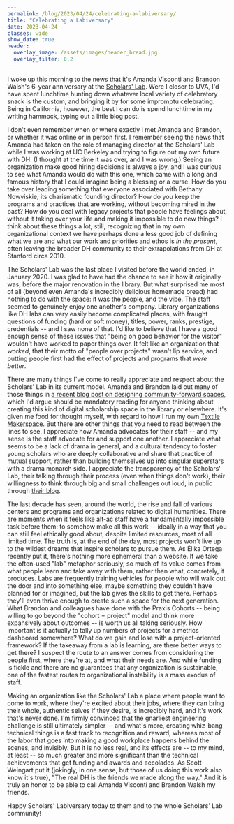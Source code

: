```yaml
---
permalink: /blog/2023/04/24/celebrating-a-labiversary/
title: "Celebrating a Labiversary"
date: 2023-04-24
classes: wide
show_date: true
header:
  overlay_image: /assets/images/header_bread.jpg
  overlay_filter: 0.2
---
```


I woke up this morning to the news that it's Amanda Visconti and Brandon Walsh's 6-year anniversary at the [Scholars' Lab](https://scholarslab.lib.virginia.edu/). Were I closer to UVA, I'd have spent lunchtime hunting down whatever local variety of celebratory snack is the custom, and bringing it by for some impromptu celebrating. Being in California, however, the best I can do is spend lunchtime in my writing hammock, typing out a little blog post.

I don't even remember when or where exactly I met Amanda and Brandon, or whether it was online or in person first. I remember seeing the news that Amanda had taken on the role of managing director at the Scholars' Lab while I was working at UC Berkeley and trying to figure out my own future with DH. (I thought at the time it was over, and I was wrong.) Seeing an organization make good hiring decisions is always a joy, and I was curious to see what Amanda would do with this one, which came with a long and famous history that I could imagine being a blessing or a curse. How do you take over leading something that everyone associated with Bethany Nowviskie, its charismatic founding director? How do you keep the programs and practices that are working, without becoming mired in the past? How do you deal with legacy projects that people have feelings about, without it taking over your life and making it impossible to do new things? I think about these things a lot, still, recognizing that in my own organizational context we have perhaps done a less good job of defining what we are and what our work and priorities and ethos is *in the present*, often leaving the broader DH community to their extrapolations from DH at Stanford circa 2010.

The Scholars' Lab was the last place I visited before the world ended, in January 2020. I was glad to have had the chance to see it how it originally was, before the major renovation in the library. But what surprised me most of all (beyond even Amanda's incredibly delicious homemade bread) had nothing to do with the space: it was the people, and the vibe. The staff seemed to genuinely enjoy one another's company. Library organizations like DH labs can very easily become complicated places, with fraught questions of funding (hard or soft money), titles, power, ranks, prestige, credentials -- and I saw none of that. I'd like to believe that I have a good enough sense of these issues that "being on good behavior for the visitor" wouldn't have worked to paper things over. It felt like an organization that *worked*, that their motto of "people over projects" wasn't lip service, and putting people first had the effect of projects and programs that *were better*.

There are many things I've come to really appreciate and respect about the Scholars' Lab in its current model. Amanda and Brandon laid out many of those things in [a recent blog post on designing community-forward spaces](https://scholarslab.lib.virginia.edu/blog/lessons-from-the-lab-designing-community-forward-spaces/), which I'd argue should be mandatory reading for anyone thinking about creating this kind of digital scholarship space in the library or elsewhere. It's given me food for thought myself, with regard to how I run my own [Textile Makerspace](https://textilemakerspace.stanford.edu). But there are other things that you need to read between the lines to see. I appreciate how Amanda advocates for their staff -- and my sense is the staff advocate for and support one another. I appreciate what seems to be a lack of drama in general, and a cultural tendency to foster young scholars who are deeply collaborative and share that practice of mutual support, rather than building themselves up into singular superstars with a drama monarch side. I appreciate the transparency of the Scholars' Lab, their talking through their process (even when things don't work), their willingness to think through big and small challenges out loud, in public through [their blog](https://scholarslab.lib.virginia.edu/blog/).

The last decade has seen, around the world, the rise and fall of various centers and programs and organizations related to digital humanities. There are moments when it feels like alt-ac staff have a fundamentally impossible task before them: to somehow make all this work -- ideally in a way that you can still feel ethically good about, despite limited resources, most of all limited time. The truth is, at the end of the day, most projects won't live up to the wildest dreams that inspire scholars to pursue them. As Élika Ortega recently put it, there's nothing more ephemeral than a website. If we take the often-used "lab" metaphor seriously, so much of its value comes from what people learn and take away with them, rather than what, concretely, it produces. Labs are frequently training vehicles for people who will walk out the door and into something else, maybe something they couldn't have planned for or imagined, but the lab gives the skills to get there. Perhaps they'll even thrive enough to create such a space for the next generation. What Brandon and colleagues have done with the Praxis Cohorts -- being willing to go beyond the "cohort = project" model and think more expansively about outcomes -- is worth us all taking seriously. How important is it actually to tally up numbers of projects for a metrics dashboard somewhere? What do we gain and lose with a project-oriented framework? If the takeaway from a lab is learning, are there better ways to get there? I suspect the route to an answer comes from considering the people first, where they're at, and what their needs are. And while funding is fickle and there are no guarantees that any organization is sustainable, one of the fastest routes to organizational instability is a mass exodus of staff.

Making an organization like the Scholars' Lab a place where people want to come to work, where they're excited about their jobs, where they can bring their whole, authentic selves if they desire, is incredibly hard, and it's work that's never done. I'm firmly convinced that the gnarliest engineering challenge is still ultimately simpler -- and what's more, creating whiz-bang technical things is a fast track to recognition and reward, whereas most of the labor that goes into making a good workplace happens behind the scenes, and invisibly. But it is no less real, and its effects are -- to my mind, at least -- so much greater and more significant than the technical achievements that get funding and awards and accolades. As Scott Weingart put it (jokingly, in one sense, but those of us doing this work also know it's true), "The real DH is the friends we made along the way." And it is truly an honor to be able to call Amanda Visconti and Brandon Walsh my friends.

Happy Scholars' Labiversary today to them and to the whole Scholars' Lab community!